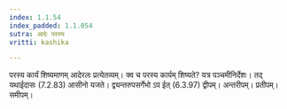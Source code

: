 ```yaml
---
index: 1.1.54
index_padded: 1.1.054
sutra: आदेः परस्य
vritti: kashika

---
```

परस्य कार्यं शिष्यमाणम् आदेरलः प्रत्येतव्यम्। क्व च परस्य कार्यम् शिष्यते? यत्र पञ्चमीनिर्देशः। तद् यथाईदासः (7.2.83) आसीनो यजते। द्व्यन्तरुपसर्गेभो ऽप ईत् (6.3.97) द्वीपम्। अन्तरीपम्। प्रतीपम्। समीपम्।